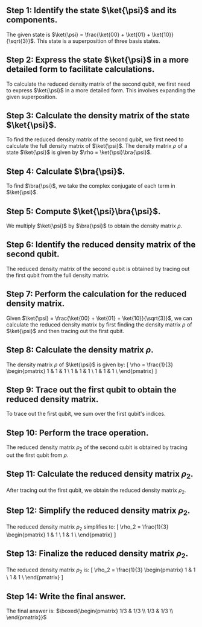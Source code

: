 ## Step 1: Identify the state $\ket{\psi}$ and its components.
The given state is $\ket{\psi} = \frac{\ket{00} + \ket{01} + \ket{10}}{\sqrt{3}}$. This state is a superposition of three basis states.

## Step 2: Express the state $\ket{\psi}$ in a more detailed form to facilitate calculations.
To calculate the reduced density matrix of the second qubit, we first need to express $\ket{\psi}$ in a more detailed form. This involves expanding the given superposition.

## Step 3: Calculate the density matrix of the state $\ket{\psi}$.
To find the reduced density matrix of the second qubit, we first need to calculate the full density matrix of $\ket{\psi}$. The density matrix $\rho$ of a state $\ket{\psi}$ is given by $\rho = \ket{\psi}\bra{\psi}$.

## Step 4: Calculate $\bra{\psi}$.
To find $\bra{\psi}$, we take the complex conjugate of each term in $\ket{\psi}$.

## Step 5: Compute $\ket{\psi}\bra{\psi}$.
We multiply $\ket{\psi}$ by $\bra{\psi}$ to obtain the density matrix $\rho$.

## Step 6: Identify the reduced density matrix of the second qubit.
The reduced density matrix of the second qubit is obtained by tracing out the first qubit from the full density matrix.

## Step 7: Perform the calculation for the reduced density matrix.
Given $\ket{\psi} = \frac{\ket{00} + \ket{01} + \ket{10}}{\sqrt{3}}$, we can calculate the reduced density matrix by first finding the density matrix $\rho$ of $\ket{\psi}$ and then tracing out the first qubit.

## Step 8: Calculate the density matrix $\rho$.
The density matrix $\rho$ of $\ket{\psi}$ is given by:
\[
\rho = \frac{1}{3}
\begin{pmatrix}
1 & 1 & 1 \\
1 & 1 & 1 \\
1 & 1 & 1 \\
\end{pmatrix}
\]

## Step 9: Trace out the first qubit to obtain the reduced density matrix.
To trace out the first qubit, we sum over the first qubit's indices.

## Step 10: Perform the trace operation.
The reduced density matrix $\rho_2$ of the second qubit is obtained by tracing out the first qubit from $\rho$.

## Step 11: Calculate the reduced density matrix $\rho_2$.
After tracing out the first qubit, we obtain the reduced density matrix $\rho_2$.

## Step 12: Simplify the reduced density matrix $\rho_2$.
The reduced density matrix $\rho_2$ simplifies to:
\[
\rho_2 = \frac{1}{3}
\begin{pmatrix}
1 & 1 \\
1 & 1 \\
\end{pmatrix}
\]

## Step 13: Finalize the reduced density matrix $\rho_2$.
The reduced density matrix $\rho_2$ is:
\[
\rho_2 = \frac{1}{3}
\begin{pmatrix}
1 & 1 \\
1 & 1 \\
\end{pmatrix}
\]

## Step 14: Write the final answer.
The final answer is: $\boxed{\begin{pmatrix} 1/3 & 1/3 \\ 1/3 & 1/3 \\ \end{pmatrix}}$